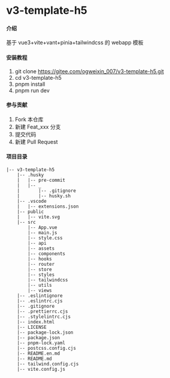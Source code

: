 # v3-template-h5

#### 介绍

基于 vue3+vite+vant+pinia+tailwindcss 的 webapp 模板

#### 安装教程

1.  git clone https://gitee.com/ogweixin_007/v3-template-h5.git
2.  cd v3-template-h5
3.  pnpm install
4.  pnpm run dev

#### 参与贡献

1.  Fork 本仓库
2.  新建 Feat_xxx 分支
3.  提交代码
4.  新建 Pull Request

#### 项目目录

```
|-- v3-template-h5
    |-- .husky
    |   |-- pre-commit
    |   |-- _
    |       |-- .gitignore
    |       |-- husky.sh
    |-- .vscode
    |   |-- extensions.json
    |-- public
    |   |-- vite.svg
    |-- src
        |-- App.vue
        |-- main.js
        |-- style.css
        |-- api
        |-- assets
        |-- components
        |-- hooks
        |-- router
        |-- store
        |-- styles
        |-- tailwindcss
        |-- utils
        |-- views
    |-- .eslintignore
    |-- .eslintrc.cjs
    |-- .gitignore
    |-- .prettierrc.cjs
    |-- .stylelintrc.cjs
    |-- index.html
    |-- LICENSE
    |-- package-lock.json
    |-- package.json
    |-- pnpm-lock.yaml
    |-- postcss.config.cjs
    |-- README.en.md
    |-- README.md
    |-- tailwind.config.cjs
    |-- vite.config.js
```